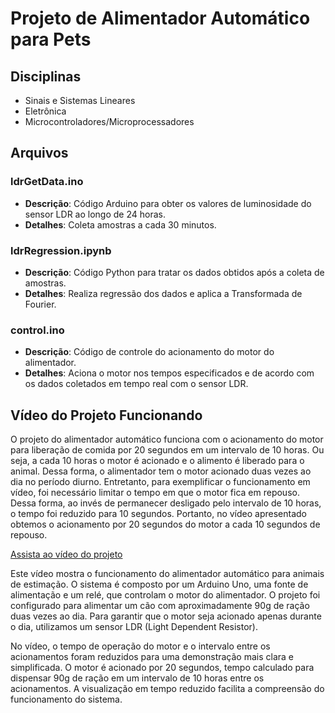 # Projeto de Alimentador Automático para Pets

## Disciplinas
- Sinais e Sistemas Lineares
- Eletrônica
- Microcontroladores/Microprocessadores

## Arquivos

### ldrGetData.ino
- **Descrição**: Código Arduino para obter os valores de luminosidade do sensor LDR ao longo de 24 horas.
- **Detalhes**: Coleta amostras a cada 30 minutos.

### ldrRegression.ipynb
- **Descrição**: Código Python para tratar os dados obtidos após a coleta de amostras.
- **Detalhes**: Realiza regressão dos dados e aplica a Transformada de Fourier.

### control.ino
- **Descrição**: Código de controle do acionamento do motor do alimentador.
- **Detalhes**: Aciona o motor nos tempos especificados e de acordo com os dados coletados em tempo real com o sensor LDR.


## Vídeo do Projeto Funcionando

O projeto do alimentador automático funciona com o acionamento do motor para liberação de comida por 20 segundos em um intervalo de 10 horas. Ou seja, a cada 10 horas o motor é acionado e o alimento é liberado para o animal. Dessa forma, o alimentador tem o motor acionado duas vezes ao dia no período diurno. 
Entretanto, para exemplificar o funcionamento em vídeo, foi necessário limitar o tempo em que o motor fica em repouso. Dessa forma, ao invés de permanecer desligado pelo intervalo de 10 horas, o tempo foi reduzido para 10 segundos. Portanto, no vídeo apresentado obtemos o acionamento por 20 segundos do motor a cada 10 segundos de repouso.


[Assista ao vídeo do projeto](https://youtu.be/W1JV-Qg_nB8)

Este vídeo mostra o funcionamento do alimentador automático para animais de estimação. O sistema é composto por um Arduino Uno, uma fonte de alimentação e um relé, que controlam o motor do alimentador. O projeto foi configurado para alimentar um cão com aproximadamente 90g de ração duas vezes ao dia. Para garantir que o motor seja acionado apenas durante o dia, utilizamos um sensor LDR (Light Dependent Resistor).

No vídeo, o tempo de operação do motor e o intervalo entre os acionamentos foram reduzidos para uma demonstração mais clara e simplificada. O motor é acionado por 20 segundos, tempo calculado para dispensar 90g de ração em um intervalo de 10 horas entre os acionamentos. A visualização em tempo reduzido facilita a compreensão do funcionamento do sistema.
